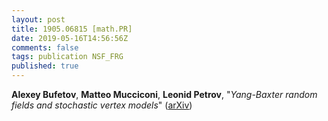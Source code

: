 ```yaml
---
layout: post
title: 1905.06815 [math.PR]
date: 2019-05-16T14:56:56Z
comments: false
tags: publication NSF_FRG
published: true
---
```


<b>Alexey Bufetov</b>, <b>Matteo Mucciconi</b>, <b>Leonid Petrov</b>, "<i>Yang-Baxter random fields and stochastic vertex models</i>" ([arXiv](http://arxiv.org/abs/1905.06815v1))
